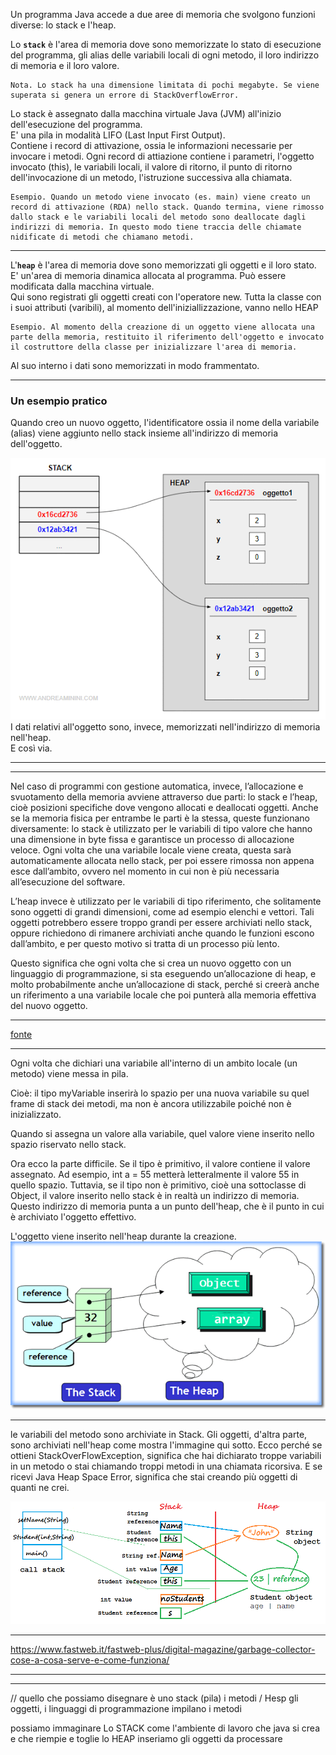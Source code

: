 Un programma Java accede a due aree di memoria che svolgono funzioni diverse: lo stack e l'heap.

Lo **`stack`** è l'area di memoria dove sono memorizzate lo stato di esecuzione del programma, gli alias delle variabili locali di ogni metodo, il loro indirizzo di memoria e il loro valore. 

    Nota. Lo stack ha una dimensione limitata di pochi megabyte. Se viene superata si genera un errore di StackOverflowError.

Lo stack è assegnato dalla macchina virtuale Java (JVM) all'inizio dell'esecuzione del programma.  
E' una pila in modalità LIFO (Last Input First Output).  
Contiene i record di attivazione, ossia le informazioni necessarie per invocare i metodi. Ogni record di attiazione contiene i parametri, l'oggetto invocato (this), le variabili locali, il valore di ritorno, il punto di ritorno dell'invocazione di un metodo, l'istruzione successiva alla chiamata.  

    Esempio. Quando un metodo viene invocato (es. main) viene creato un record di attivazione (RDA) nello stack. Quando termina, viene rimosso dallo stack e le variabili locali del metodo sono deallocate dagli indirizzi di memoria. In questo modo tiene traccia delle chiamate nidificate di metodi che chiamano metodi.

---
L'**`heap`** è l'area di memoria dove sono memorizzati gli oggetti e il loro stato.  
E' un'area di memoria dinamica allocata al programma. Può essere modificata dalla macchina virtuale.  
Qui sono registrati gli oggetti creati con l'operatore new.
Tutta la classe con i suoi attributi (varibili), al momento dell'iniziallizzazione, vanno nello HEAP  
 
    Esempio. Al momento della creazione di un oggetto viene allocata una parte della memoria, restituito il riferimento dell'oggetto e invocato il costruttore della classe per inizializzare l'area di memoria.

Al suo interno i dati sono memorizzati in modo frammentato.  

---
### Un esempio pratico
Quando creo un nuovo oggetto, l'identificatore ossia il nome della variabile (alias) viene aggiunto nello stack insieme all'indirizzo di memoria dell'oggetto.

![differenza-stack-heap-java](./asset/differenza-stack-heap-java.gif)
I dati relativi all'oggetto sono, invece, memorizzati nell'indirizzo di memoria nell'heap.  
E così via.

---
---
Nel caso di programmi con gestione automatica, invece, l’allocazione e svuotamento della memoria avviene attraverso due parti: lo stack e l’heap, cioè posizioni specifiche dove vengono allocati e deallocati oggetti. Anche se la memoria fisica per entrambe le parti è la stessa, queste funzionano diversamente: lo stack è utilizzato per le variabili di tipo valore che hanno una dimensione in byte fissa e garantisce un processo di allocazione veloce. Ogni volta che una variabile locale viene creata, questa sarà automaticamente allocata nello stack, per poi essere rimossa non appena esce dall’ambito, ovvero nel momento in cui non è più necessaria all’esecuzione del software.

L’heap invece è utilizzato per le variabili di tipo riferimento, che solitamente sono oggetti di grandi dimensioni, come ad esempio elenchi e vettori. Tali oggetti potrebbero essere troppo grandi per essere archiviati nello stack, oppure richiedono di rimanere archiviati anche quando le funzioni escono dall’ambito, e per questo motivo si tratta di un processo più lento.

Questo significa che ogni volta che si crea un nuovo oggetto con un linguaggio di programmazione, si sta eseguendo un’allocazione di heap, e molto probabilmente anche un’allocazione di stack, perché si creerà anche un riferimento a una variabile locale che poi punterà alla memoria effettiva del nuovo oggetto.

---
[fonte](https://www.andreaminini.com/java/stack-e-heap-in-java)

---
Ogni volta che dichiari una variabile all'interno di un ambito locale (un metodo) viene messa in pila.

Cioè: il tipo myVariable inserirà lo spazio per una nuova variabile su quel frame di stack dei metodi, ma non è ancora utilizzabile poiché non è inizializzato.

Quando si assegna un valore alla variabile, quel valore viene inserito nello spazio riservato nello stack.

Ora ecco la parte difficile. Se il tipo è primitivo, il valore contiene il valore assegnato. Ad esempio, int a = 55 metterà letteralmente il valore 55 in quello spazio.
Tuttavia, se il tipo non è primitivo, cioè una sottoclasse di Object, il valore inserito nello stack è in realtà un indirizzo di memoria. Questo indirizzo di memoria punta a un punto dell'heap, che è il punto in cui è archiviato l'oggetto effettivo.

L'oggetto viene inserito nell'heap durante la creazione.
![stack heap semplice](./asset/stack%20heap%20semplice.gif)

---
le variabili del metodo sono archiviate in Stack. Gli oggetti, d'altra parte, sono archiviati nell'heap come mostra l'immagine qui sotto. Ecco perché se ottieni StackOverFlowException, significa che hai dichiarato troppe variabili in un metodo o stai chiamando troppi metodi in una chiamata ricorsiva. E se ricevi Java Heap Space Error, significa che stai creando più oggetti di quanti ne crei.

![Stack e Heap](./asset/Stack%20e%20Heap.png)

---
https://www.fastweb.it/fastweb-plus/digital-magazine/garbage-collector-cose-a-cosa-serve-e-come-funziona/




---
---



// quello che possiamo disegnare è uno stack (pila) i metodi / Hesp gli oggetti, i linguaggi di programmazione impilano i metodi

possiamo immaginare Lo STACK come l'ambiente di lavoro che java si crea e che riempie e toglie
lo HEAP inseriamo gli oggetti da processare